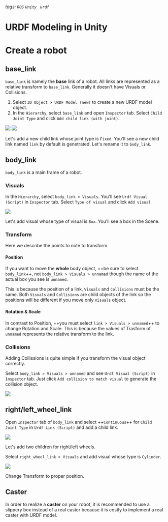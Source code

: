 ###### tags: `ROS` `Unity` ` urdf`

URDF Modeling in Unity
===

# Create a robot
## base_link
`base_link` is namely the **base** link of a robot.
All links are represented as a relative transform to `base_link`.
Generally it doesn't have Visuals or Collisions.

1. Select `3D Object > URDF Model (new)` to create a new URDF model object.
2. In the `Hierarchy`, select `base_link` and open `Inspector` tab. Select `Child Joint Type` and click `Add child link (with joint)`.

 ![](https://i.imgur.com/05xU6uN.png) ![](https://i.imgur.com/UFZIzMm.png)

 Let's add a new child link whose joint type is `Fixed`.
 You'll see a new child link named `link` by default is genetrated. Let's rename it to `body_link`.

## body_link
`body_link` is a main frame of a robot.

### Visuals
In the `Hierarchy`, select `body_link > Visuals`. You'll see `Urdf Visual (Script)` in `Inspector` tab. Select `Type of visual` and click `Add visual`

![](https://i.imgur.com/dZ3Ztos.png)

Let's add visual whose type of visual is `Box`.
You'll see a box in the Scene.

### Transform
Here we describe the points to note to transform.

#### Position
If you want to move the **whole** body object, ++be sure to select `body_link`++, not `body_link > Visuals > unnamed` though the name of the actual box you see is `unnamed`.


This is because the position of a link, `Visuals` and `Collisions` must be the same.
Both `Visuals` and `Collisions` are child objects of the link so the positions will be different if you move only `Visuals` object.

#### Rotation & Scale
In contrast to Position, ++you must select `link > Visuals > unnamed`++ to change Rotation and Scale.
This is because the values of Trasform of `unnamed` represents the relative transform to the link.

### Collisions
Adding Collissions is quite simple if you transform the visual object correctly.

Select `body_link > Visuals > unnamed` and see `Urdf Visual (Script)` in `Inspector` tab.
Just click `Add collision to match visual` to generate the collision object.

![](https://i.imgur.com/8zfWTKa.png)


## right/left_wheel_link
Open `Inspector` tab of `body_link` and select ++`Continuous`++ for `Child Joint Type` in `Urdf Link (Script)` and add a child link.

![](https://i.imgur.com/N7Lc1DN.png)

Let's add two children for right/left wheels.

Select `right_wheel_link > Visuals` and add visual whose type is `Cylinder`.

![](https://i.imgur.com/gNSqZyT.png)

Change Transform to proper position.

## Caster
In order to realize a **caster** on your robot, it is recommended to use a slippery box instead of a real caster because it is costly to implement a real caster with URDF model.
